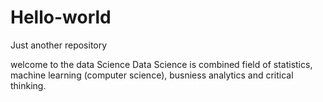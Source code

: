 # Hello-world
Just another repository

welcome to the data Science
Data Science is combined field of statistics, machine learning (computer science), busniess analytics and critical thinking. 
